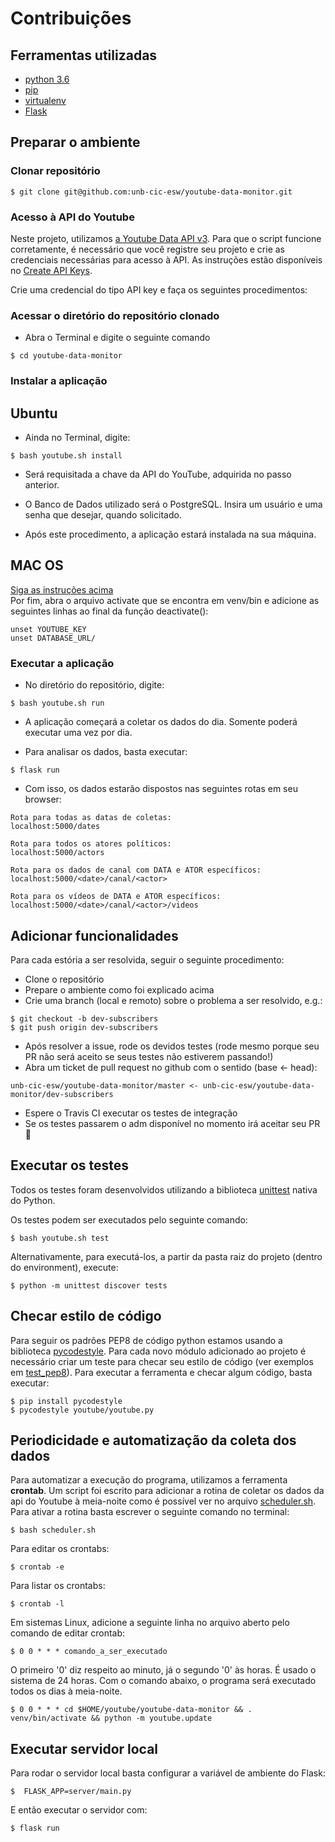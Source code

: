 # Contribuições

## Ferramentas utilizadas

* [python 3.6](https://www.python.org/)
* [pip](https://pypi.python.org/pypi/pip)
* [virtualenv](https://virtualenv.pypa.io/en/stable/userguide/)
* [Flask](http://flask.pocoo.org/)

## Preparar o ambiente

### Clonar repositório

```
$ git clone git@github.com:unb-cic-esw/youtube-data-monitor.git
```

### Acesso à API do Youtube

Neste projeto, utilizamos
[a Youtube Data API v3](https://developers.google.com/youtube/v3/). Para que o
script funcione corretamente, é necessário que você registre seu projeto e
crie as credenciais necessárias para acesso à API. As instruções estão
disponíveis no [Create API Keys](https://developers.google.com/youtube/registering_an_application#Create_API_Keys).

Crie uma credencial do tipo API key e faça os seguintes procedimentos:

### Acessar o diretório do repositório clonado

- Abra o Terminal e digite o seguinte comando

```
$ cd youtube-data-monitor
```

### Instalar a aplicação

## Ubuntu

- Ainda no Terminal, digite:

```
$ bash youtube.sh install
```

- Será requisitada a chave da API do YouTube, adquirida no passo anterior.

- O Banco de Dados utilizado será o PostgreSQL. Insira um usuário e uma senha que desejar, quando solicitado.

- Após este procedimento, a aplicação estará instalada na sua máquina.

## MAC OS
 [Siga as instruções acima](#ubuntu)<br />
 Por fim, abra o arquivo activate que se encontra em venv/bin e adicione as seguintes linhas ao final da função deactivate():
 ```
 unset YOUTUBE_KEY
 unset DATABASE_URL/
 ```


### Executar a aplicação

- No diretório do repositório, digite:

```
$ bash youtube.sh run
```
- A aplicação começará a coletar os dados do dia. Somente poderá executar uma vez por dia.

- Para analisar os dados, basta executar:

```
$ flask run
```

- Com isso, os dados estarão dispostos nas seguintes rotas em seu browser:

```
Rota para todas as datas de coletas:
localhost:5000/dates

Rota para todos os atores políticos:
localhost:5000/actors

Rota para os dados de canal com DATA e ATOR específicos:
localhost:5000/<date>/canal/<actor>

Rota para os vídeos de DATA e ATOR específicos:
localhost:5000/<date>/canal/<actor>/videos
```

## Adicionar funcionalidades

Para cada estória a ser resolvida, seguir o seguinte procedimento:

- Clone o repositório
- Prepare o ambiente como foi explicado acima
- Crie uma branch (local e remoto) sobre o problema a ser resolvido, e.g.:

```
$ git checkout -b dev-subscribers
$ git push origin dev-subscribers
```

- Após resolver a issue, rode os devidos testes (rode mesmo porque seu PR não
  será aceito se seus testes não estiverem passando!)
- Abra um ticket de pull request no github com o sentido (base <- head):

 ```
 unb-cic-esw/youtube-data-monitor/master <- unb-cic-esw/youtube-data-monitor/dev-subscribers
 ```

- Espere o Travis CI executar os testes de integração
- Se os testes passarem o adm disponível no momento irá aceitar seu PR :rocket:



## Executar os testes
Todos os testes foram desenvolvidos utilizando a biblioteca
[unittest](https://docs.python.org/3/library/unittest.html) nativa do Python.

Os testes podem ser executados pelo seguinte comando:
```
$ bash youtube.sh test
```

Alternativamente, para executá-los, a partir da pasta raiz do projeto (dentro do environment), execute:

```
$ python -m unittest discover tests
```

## Checar estilo de código

Para seguir os padrões PEP8 de código python estamos usando a biblioteca
[pycodestyle](http://pycodestyle.pycqa.org/en/latest/).
Para cada novo módulo adicionado ao projeto é necessário criar um teste para
checar seu estilo de código (ver exemplos em [test_pep8](tests/test_pep8.py)).
Para executar a ferramenta e checar algum código, basta executar:

```
$ pip install pycodestyle
$ pycodestyle youtube/youtube.py
```

## Periodicidade e automatização da coleta dos dados

Para automatizar a execução do programa, utilizamos a ferramenta **crontab**.
Um script foi escrito para adicionar a rotina de coletar os dados da api do
Youtube à meia-noite como é possível ver no arquivo
[scheduler.sh](scheduler.sh). Para ativar a rotina basta escrever o seguinte
comando no terminal:
```
$ bash scheduler.sh
```
Para editar os crontabs:
```
$ crontab -e
```
Para listar os crontabs:
```
$ crontab -l
```

Em sistemas Linux, adicione a seguinte linha no arquivo aberto pelo comando
de editar crontab:
```
$ 0 0 * * * comando_a_ser_executado
```
O primeiro '0' diz respeito ao minuto, já o segundo '0' às horas. É usado o
sistema de 24 horas. Com o comando abaixo, o programa será executado todos os
dias à meia-noite.
```
$ 0 0 * * * cd $HOME/youtube/youtube-data-monitor && . venv/bin/activate && python -m youtube.update
```

## Executar servidor local

Para rodar o servidor local basta configurar a variável de ambiente do Flask:
```
$  FLASK_APP=server/main.py
```
E então executar o servidor com:
```
$ flask run
```
